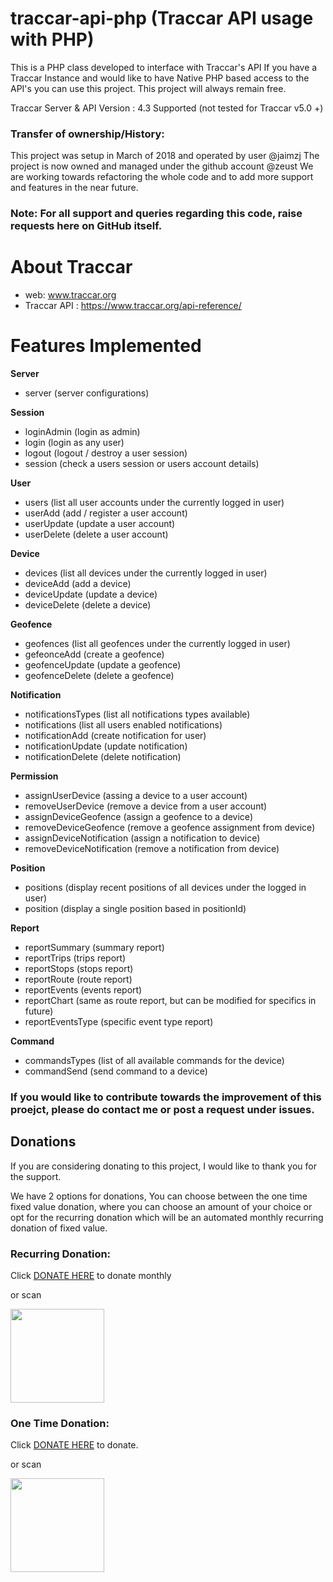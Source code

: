 # traccar-api-php (Traccar API usage with PHP)

This is a PHP class developed to interface with Traccar's API
If you have a Traccar Instance and would like to have Native PHP based access to the API's you can use this project.
This project will always remain free.

Traccar Server & API Version : 4.3 Supported (not tested for Traccar v5.0 +)

### Transfer of ownership/History:
This project was setup in March of 2018 and operated by user @jaimzj
The project is now owned and managed under the github account @zeust
We are working towards refactoring the whole code and to add more support and features in the near future.

### Note: For all support and queries regarding this code, raise requests here on GitHub itself. 

# About Traccar
- web: www.traccar.org
- Traccar API : https://www.traccar.org/api-reference/


# Features Implemented
**Server**
- server (server configurations)

**Session**
- loginAdmin (login as admin)
- login (login as any user)
- logout (logout / destroy a user session)
- session (check a users session or users account details)

**User**
- users (list all user accounts under the currently logged in user)
- userAdd (add / register a user account)
- userUpdate (update a user account)
- userDelete (delete a user account)

**Device**
- devices (list all devices under the currently logged in user)
- deviceAdd (add a device)
- deviceUpdate (update a device)
- deviceDelete (delete a device)

**Geofence**
- geofences (list all geofences under the currently logged in user)
- gefeonceAdd (create a geofence)
- geofenceUpdate (update a geofence)
- geofenceDelete (delete a geofence)

**Notification**
- notificationsTypes (list all notifications types available)
- notifications (list all users enabled notifications)
- notificationAdd (create  notification for user)
- notificationUpdate (update notification)
- notificationDelete (delete notification)

**Permission**
- assignUserDevice (assing a device to a user account)
- removeUserDevice (remove a device from a user account)
- assignDeviceGeofence (assign a geofence to a device)
- removeDeviceGeofence (remove a geofence assignment from device)
- assignDeviceNotification (assign a notification to device)
- removeDeviceNotification (remove a notification from device)

**Position**
- positions (display recent positions of all devices under the logged in user)
- position (display a single position based in positionId)

**Report**
- reportSummary (summary report)
- reportTrips (trips report)
- reportStops (stops report)
- reportRoute (route report)
- reportEvents (events report)
- reportChart (same as route report, but can be modified for specifics in future)
- reportEventsType (specific event type report)

**Command**
- commandsTypes (list of all available commands for the device)
- commandSend (send command to a device)

### If you would like to contribute towards the improvement of this proejct, please do contact me or post a request under issues.


## Donations
If you are considering donating to this project, I would like to thank you for the support.

We have 2 options for donations, You can choose between the one time fixed value donation, where you can choose an amount of your choice or opt for the recurring donation which will be an automated monthly recurring donation of fixed value.

### Recurring Donation: 
Click [DONATE HERE](https://buy.stripe.com/4gw9BK5Z60HQ2WceUX) to donate monthly

or scan

<img src="https://user-images.githubusercontent.com/75146431/207718798-6178acb5-a4ae-4a5e-b537-1790d37fc778.png" width="150">


### One Time Donation:
Click [DONATE HERE](https://donate.stripe.com/3cs29i4V28ai2Wc6oq) to donate. 

or scan

<img src="https://user-images.githubusercontent.com/75146431/207718423-affaf484-0d93-4914-b7af-2624a88ecc56.png" width="150">
